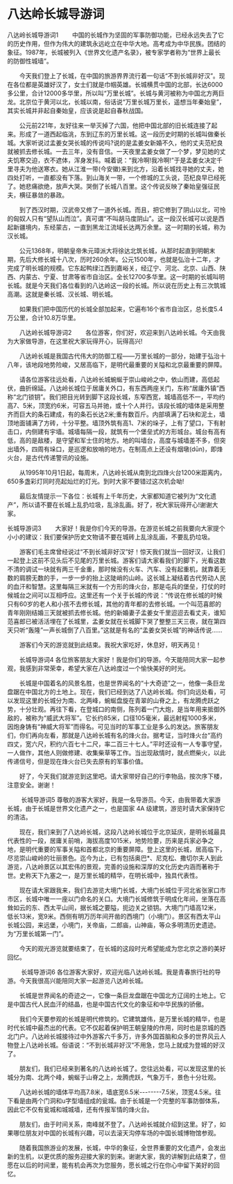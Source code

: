 # 八达岭长城导游词
八达岭长城导游词1
　　中国的长城作为坚固的军事防御功能，已经永远失去了它的历史作用，但作为伟大的建筑永远屹立在中华大地。高考成为中华民族。团结的象征。1987年，长城被列入《世界文化遗产名录》，被专家学者称为“世界上最长的防御性城墙”。

　　今天我们登上了长城，在中国的旅游界界流行着一句话“不到长城非好汉”。现在各位都是英雄好汉了，女士们就是巾帼英雄。长城横贯中国的北部，长达6000多公里，合计12000多华里，所以叫“万里长城”。长城与黄河被称为中国北方两巨龙。北京位于黄河以北，长城以南，俗话说“万里长城万里长，遥想当年秦始皇”，其实长城并非起自秦始皇，应该说是起自春秋战国。

　　公元前221年，友好往来一举灭掉了六国，他把中国北部的旧长城连接了起来。形成了一道西起临洮，东到辽东的万里长城。这一段历史时期的长城叫做秦长城。大家听说过孟姜女哭长城的传说吗?说的是孟姜女新婚不久，他的丈夫范杞良就被抓去修长城。一去三年，没有音信。一天夜里孟姜女做了一个梦，梦见她的丈夫饥寒交迫，衣不遮体，浑身发抖。喊着说：“我冷啊!我冷啊!”于是孟姜女决定千里寻夫为他送寒衣。她从江淮一带(今安徽)来到北方，沿着长城找寻她的丈夫，她四处打听，一直都没有下落。到山海关一带，一个修城的工头说，范杞良早已经死了。她悲痛欲绝，放声大哭。哭倒了长城八百里。这个传说反映了秦始皇强征民夫，横征暴敛的暴政。

　　到了西汉时期，汉武帝又修了一道外长城。而且，把它修到了阴山以北，可怜的匈奴人只有“望队山而泣”。真可谓“不叫胡马度阴山”。这一段汉长城可以说是西起新疆境内，东经蒙古，一直到黑龙江流域长达两万余里。这一时期的长城，称为汉长城。

　　公元1368年，明朝皇帝朱元璋派大将徐达北筑长城，从那时起直到明朝末期，先后大修长城十八次，历时260余年。公元1500年，也就是弘治十二年，才完成了明长城的规模。它东起鸭绿江西到嘉峪关，经辽宁、河北、北京、山西、陕西、内蒙古、宁夏、甘肃等省市自治区。全长12700多华里。这一时期的长城叫明长城。就是今天我们各位看到的八达岭这一段的长城。所以说在历史上有三次筑城高潮。这就是秦长城、汉长城、明长城。

　　如果我们把中国历代的长城全部加起来，它遍布16个省市自治区，总长度5.4万公里，合计10.8万华里。

　　八达岭长城导游词2
　　各位游客，你们好，欢迎来到八达岭长城。今天由我为大家做导游，在这里祝大家玩得开心，玩得高兴!

　　八达岭长城是我国古代伟大的防御工程——万里长城的一部分，始建于弘治十八年，该地段地势险峻，又居高临下，是明代最重要的关隘和北京最重要的屏障。

　　请各位游客往远处看，八达岭长城蜿蜒于崇山峻岭之中，依山而建，高低起伏，曲折绵延。八达岭长城位于居庸关外口，有东西两座关门，东称“居庸外镇”西称“北门锁钥”。我们把目光转到脚下这段长城，东窄西宽，城墙高低不一，平均约高7、5米，顶宽约6米，可容五马并驰，或十个人并行。该段长城的墙体是采用整齐而巨大的条石建成，有的条石长达2米;重有数百斤。内部填满了石块和泥土，墙顶地面铺满了方砖，十分平整。墙顶外筑有高1、7米的垛子，上有了望口，下有射击口，内侧建有宇墙。城墙每隔一段，就筑有一个堡垒式的方形城台。城台有高有低，高的是敌楼，是守望和军士住的地方。地的叫墙台，高度与城墙差不多，但突出墙外，四周有垛口，是巡逻和放哨的地方。在制高点上还设有烟墩(dūn)，即烽火台，是古代传递警讯的设施。

　　从1995年10月1日起，每周末，八达岭长城从南到北四烽火台1200米距离内，650多盏彩灯同时亮起灿烂的灯光。到时大家不要错过这次机会呦!

　　最后友情提示一下各位：长城有上千年历史，大家都知道它被列为“文化遗产”，所以请不要在长城上乱扔垃圾，乱涂乱画。好了，祝大家玩得开心!谢谢大家。



长城导游词3
　　大家好！我是你们今天的导游。在游览长城之前我要向大家提个小小的建议：我们要保护历史文物请不要在城砖上乱涂乱画，不要乱扔垃圾。

　　游客们毛主席曾经说过“不到长城非好汉”好！惊天我们就当一回好汉，让我们一起登上这前不见头后不见尾的万里长城。游客们请大家看我们的脚下，光看这数不清的调试一块就有两三千金重，那时候没有火车、汽车、没有起重机，就靠着无数的肩膀无数的手，一步一步的抬上这陡峭的山岭。这长城上凝结着古代劳动人民的血汗和智慧。这里每隔三米就有一个方形的烽火台，那是屯兵的堡垒，打仗的时候城台之间可以互相呼应。这里还有一个关于长城的传说：“传说在修长城的时候只有60岁的老人和小孩不去修长城，其他的青年都的去修长城。一个叫范喜郎的青年刚刚结婚三天就被抓去修长城。他的新婚妻子孟姜女千里迢迢去看丈夫，谁知范喜郎已被活活埋在了长城里，孟姜女就在长城脚下哭了整整三天三夜，就在第四天只听“轰隆”一声长城倒了八百里。”这就是有名的“孟姜女哭长城”的神话传说……

　　游客们今天的游览就到此结束。我祝大家吃好，休息好，明天再见！



　　长城导游词4
各位旅客朋友大家好！我是你们的导游。今天能陪同大家一起参观，我感到非常荣幸，希望大家在八达岭度过一个愉快美好的时光。

　　长城是中国着名的风景名胜，也是世界闻名的“十大奇迹”之一，他像一条巨龙盘踞在中国北方的土地上。现在，我们已经到达了八达岭长城。你们向远处看，可以发现这里的长城分为南、北两峰，蜿蜒盘旋在青翠的山脊之上，有龙腾虎跃之势，十分壮观。再往下看，在登城口的南侧，陈列着一门大炮，是当年用来抵御外敌的，被称为“威武大将军”。它长约85米，口径105毫米，最远射程1000多米，因炮身铸有“神威大将军”而得名。可见当时的军事工业是多么的发达。旅客朋友们，你们再向左看，那就是八达岭长城有名的烽火台。据考证，当时烽火台“高约四丈，宽六尺，积约六百七十二尺，率二百三十七人。”平时还设有一人专事守望，一人做作，其他人则做修建、收集柴草等工作。当出现敌情时，就点燃柴火，以此传递信号，但是现在烽火台已失去原有的军事价值。

　　好了，今天我们就游览到这里吧。请大家带好自己的行李物品，按次序下楼，注意安全。谢谢！

　　
长城导游词5
尊敬的游客大家好，我是一名导游员。今天，由我带着大家游长城，由于长城是世界文化遗产之一，也是国家 4A 级建筑，游览时请大家保持它的清洁。

　　现在，我们来到了八达岭长城，这段八达岭长城位于北京延庆，是明长城最具代表性的一段，居庸关前哨，海拔高度1015米，地势险要，历来是兵家必争之地，是明代重要的军事关隘和首都北京的重要屏障。登上这里的长城，居高临下，尽览崇山峻岭的壮丽景色。迄今为止，已有包括奥巴*、尼克松、撒切尔夫人到此游览，八达岭景区以其宏伟的景观，完善的设施和深厚的文化历史内涵而著称于世。史称天下九塞之一，是万里长城的精华，在明长城中，独具代表性。

　　现在请大家跟我来，我们去游览大境门长城，大境门长城位于河北省张家口市市区，长城中唯一一座以门命名的关口。大境门长城修筑于明成化年间，坐落在高耸如云的东、西太平山间，据长城之要隘，扼边关之锁钥。大境门门墙高12米，低长13米，宽9米。西侧有明万历年间开凿的西境门（小境门）。景区有西太平山长城公园，来远堡，小境门，关帝庙，二郎庙，山神庙，等众多明清历史遗迹。为“万里长城第一门”。

　　今天的观光游览就要结束了，在长城的这段时光希望能成为您北京之游的美好回忆。

　　
长城导游词6
各位游客大家好，欢迎光临八达岭长城。我是青春旅行社的导游。今天我很高兴能陪同大家一起游览八达岭长城。

　　长城是世界闻名的奇迹之一，它像一条巨龙盘踞在中国北方辽阔的土地上。它是中国古代人民血汗的结晶，也是中国古代文化的象征和中华民族的骄傲。

　　我们今天要参观的长城是明代修筑的。它建筑雄伟，是万里长城的精华，也是时代长城中最杰出的代表。它不仅起着保护明王朝皇陵的作用，同时也是京城的西北门户。八达岭长城接待过中外游客六千多万，许多外国首脑和众多的世界风云人物登上八达岭长城。俗语说：“不到长城非好汉”不用急，您马上就成为登城的好汉了。

　　朋友们，我们已经来到著名的八达岭长城了。您往远处看，可以发现这里的长城分为南、北两个峰，蜿蜒于山脊之上，龙腾虎跃，气象万千，景色十分壮观。

　　八达岭长城的墙体平均高7.8米，墙底宽6.5米--------7.5米，顶宽4.5米。往下看是由两个门洞和u字型墙组成的瓮城。由于长城是一个完整的军事防御体系，因此它不仅有瓮城和城城墙，还有传报军情的烽火台。

　　朋友们，由于时间关系，南峰就不登了。八达岭长城就介绍到这里。好了，如果哪位朋友对中国的长城有兴趣，可以去滚天沟停车场的中国长城博物馆参观。

　　随着我国旅游业的发展，长城，中华的象征，全世界重要的文化遗产，会发出新的生机，以更优质的服务迎接大家的到来。谢谢大家，我的讲解到此结束了，但愿在以后的时间里，能有机会再次为您服务，愿长城之行在你心中留下美好的回忆。